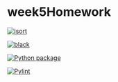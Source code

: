 # week5Homework

[![isort](https://github.com/vcu-liuv/week5homework/actions/workflows/isort.yml/badge.svg)](https://github.com/vcu-liuv/week5homework/actions/workflows/isort.yml)



[![black](https://github.com/vcu-liuv/week5homework/actions/workflows/pyblack.yml/badge.svg)](https://github.com/vcu-liuv/week5homework/actions/workflows/pyblack.yml)



[![Python package](https://github.com/vcu-liuv/week5homework/actions/workflows/pytest.yml/badge.svg)](https://github.com/vcu-liuv/week5homework/actions/workflows/pytest.yml)



[![Pylint](https://github.com/vcu-liuv/week5homework/actions/workflows/pylint.yml/badge.svg)](https://github.com/vcu-liuv/week5homework/actions/workflows/pylint.yml)





